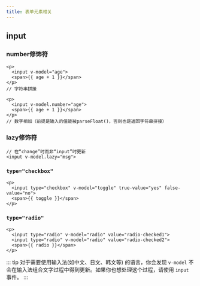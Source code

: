 ```yaml
---
title: 表单元素相关
---
```

## input

### number修饰符

```vue
<p>
  <input v-model="age">
  <span>{{ age + 1 }}</span>
</p>
// 字符串拼接
```

```vue
<p>
  <input v-model.number="age">
  <span>{{ age + 1 }}</span>
</p>
// 数字相加（前提是输入的值能被parseFloat()，否则也是返回字符串拼接）
```

### lazy修饰符

```vue
// 在“change”时而非“input”时更新
<input v-model.lazy="msg">
```

### `type="checkbox"`

```vue
<p>
  <input type="checkbox" v-model="toggle" true-value="yes" false-value="no">
  <span>{{ toggle }}</span>
</p>
```

### `type="radio"`

```vue
<p>
  <input type="radio" v-model="radio" value="radio-checked1">
  <input type="radio" v-model="radio" value="radio-checked2">
  <span>{{ radio }}</span>
</p>
```

::: tip
对于需要使用输入法(如中文、日文、韩文等) 的语言，你会发现 `v-model` 不会在输入法组合文字过程中得到更新。如果你也想处理这个过程，请使用 `input` 事件。
:::

